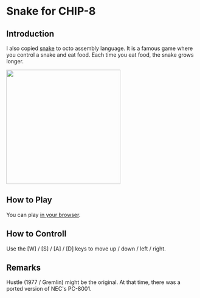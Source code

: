 # Snake for CHIP-8

## Introduction

I also copied [snake](https://github.com/massung/CHIP-8/blob/master/games/sources/snake.c8) to octo assembly language. 
It is a famous game where you control a snake and eat food. 
Each time you eat food, the snake grows longer. 

<img src="https://github.com/jay-kumogata/Nostalgia/raw/main/octo/screenshots/snake09.png" width="300">

## How to Play

You can play [in your browser](https://johnearnest.github.io/Octo/index.html?key=s9lZRK2j).

## How to Controll

Use the [W] / [S] / [A] / [D] keys to move up / down / left / right. 

## Remarks

Hustle (1977 / Gremlin) might be the original.
At that time, there was a ported version of NEC's PC-8001.
